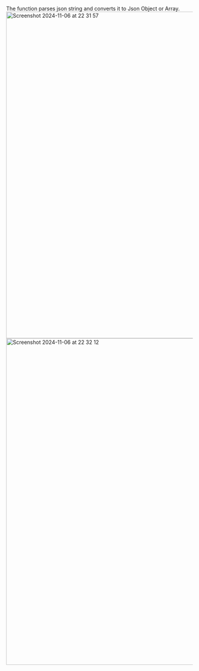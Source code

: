 <p> The function parses json string and converts it to Json Object or Array. 
  <img width="880" alt="Screenshot 2024-11-06 at 22 31 57" src="https://github.com/user-attachments/assets/5198e4a3-583f-4d18-ac2f-21dd819260ec">
  <img width="880" alt="Screenshot 2024-11-06 at 22 32 12" src="https://github.com/user-attachments/assets/0286127d-046d-485a-8468-f1bfa8aec522">
</p>
